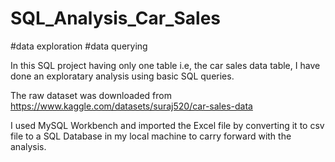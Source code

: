# SQL_Analysis_Car_Sales
#data exploration
#data querying 

In this SQL project having only one table i.e, the car sales data table, I have done an exploratary analysis using basic SQL queries.

The raw dataset was downloaded from https://www.kaggle.com/datasets/suraj520/car-sales-data

I used MySQL Workbench and imported the Excel file by converting it to csv file to a SQL Database in my local machine to carry forward with the analysis.
